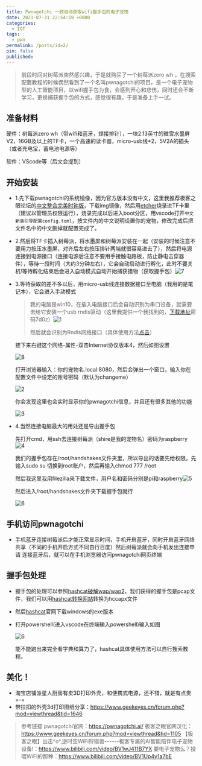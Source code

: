 ```yaml
---
title: Pwnagotchi 一款自动获取wifi握手包的电子宠物
date: 2021-07-31 22:54:59 +0800
categories:
  - IOT
tags:
  - pwn
permalink: /posts/id=2/
pin: false
published:
---
```

> 前段时间对树莓派突然感兴趣，于是就购买了一个树莓派zero wh ，在搜索配置教程的时候偶然看到了一个名叫pwnagotchi的项目，是一个电子宠物型的人工智能项目，以wifi握手包为食，会感到开心和悲伤，同时还会不断学习，更换捕获握手包的方式，感觉很有趣，于是准备上手一试。

## 准备材料

硬件：树莓派zero wh（带wifi和蓝牙，焊接排针），一块2.13英寸的微雪水墨屏V2，16GB及以上的TF卡，一个高速的读卡器，micro-usb线*2，5V2A的插头（或者充电宝，蓄电池电源等）

软件：VScode等（后文会提到）

## 开始安装

+ 1.先下载pwnagotchi的系统镜像，因为官方版本没有中文，这里我推荐极客之眼论坛的[中文整合完美时钟版](https://www.geekeyes.cn/forum.php?mod=viewthread&tid=1783)，下载img镜像，然后用[etcher](https://www.balena.io/etcher/)烧录进TF卡里（建议以管理员权限运行），烧录完成以后进入boot分区，用vscode打开`中文新装引导配置config.toml`，按文件内的中文说明设置你的宠物，修改完成后把文件名中的中文删掉就配置完成了。

+ 2.然后将TF卡插入树莓派，将水墨屏和树莓派安装在一起（安装的时候注意不要用力按压水墨屏，对齐后左右按压排针两端就很容易进去了），然后将电源连接到电源接口（连接电源后注意不要用手接触电路板，防止静电击穿器件），等待一段时间（大约3分钟左右），它会自动启动进行孵化，此时不要关机!等待孵化结束后会进入自动模式自动开始捕获猎物（获取握手包）![7](https://e4l4pic.oss-cn-beijing.aliyuncs.com/img/a6d394231e6fe.jpg)

+ 3.等待获取的差不多以后，用micro-usb线连接数据接口至电脑（我用的是笔记本），它会进入手动模式

  > 我的电脑是win10，在插入电脑接口后会自动识别为串口设备，就需要去给它安装一个usb rndis驱动（这里我提供一个我找到的，[下载地址](https://wws.lanzous.com/iXjElmh7bhe)密码7d0z）![1](https://e4l4pic.oss-cn-beijing.aliyuncs.com/img/4aca0738e0513.png)
  >
  > 然后就会识别为Rndis网络接口（具体使用方法[点击](https://blog.csdn.net/vivian_ll/article/details/78261663?utm_medium=distribute.pc_relevant.none-task-blog-baidujs_baidulandingword-6&spm=1001.2101.3001.4242)）

  接下来右键这个网络-属性-双击Internet协议版本4，然后如图设置

  ![8](https://e4l4pic.oss-cn-beijing.aliyuncs.com/img/290f9813dc1e6.png)

  打开浏览器输入：你的宠物名.local:8080，然后会弹出一个窗口，输入你在配置文件中设定的账号密码（默认为changeme）

  ![2](https://e4l4pic.oss-cn-beijing.aliyuncs.com/img/77ce937175f05.png)

  你会发现这里也会实时显示你的pwnagotchi信息，并且还有很多其他的功能

  ![3](https://e4l4pic.oss-cn-beijing.aliyuncs.com/img/a23f2f9b475e9.png)

+ 4.当然连接电脑最大的用处还是导出握手包

  先打开cmd，用ssh去连接树莓派（shire是我的宠物名）密码为raspberry![4](https://e4l4pic.oss-cn-beijing.aliyuncs.com/img/3a984a3a72d60.png)

  我们的握手包存在/root/handshakes文件夹里，所以导出的话要先给权限，先输入sudo su 切换到root账户，然后再输入chmod 777 /root

  然后我这里我用filezilla来下载文件，用户名和密码分别是pi和raspberry![5](https://e4l4pic.oss-cn-beijing.aliyuncs.com/img/a13674caa67f3.png)

  然后进入/root/handshakes文件夹下载握手包就行

  ![6](https://e4l4pic.oss-cn-beijing.aliyuncs.com/img/770a3cda43d18.png)

## 手机访问pwnagotchi

+ 手机蓝牙连接树莓派后才能正常显示时间，手机开启蓝牙，同时开启蓝牙网络共享（不同的手机开启方式不同自行百度）然后树莓派就会向手机发出连接申请
  连接蓝牙后，就可以在手机浏览器访问pwnagotchi网页终端

## 握手包处理

+ 握手包的处理可以参照[hashcat破解wap/wap2](https://hashcat.net/wiki/doku.php?id=cracking_wpawpa2)，我们获得的握手包是pcap文件，我们可以用[hashcat转换网站](https://hashcat.net/cap2hccapx/)转换为hccapx文件
+ 然后[hashcat](https://hashcat.net/hashcat/)官网下载windows的exe版本
+ 打开powershell(进入vscode在终端输入powershell)输入如图
  
  ![6](https://e4l4pic.oss-cn-beijing.aliyuncs.com/img/f5aee89f27db2.png)

  能不能跑出来完全看字典和算力了，hashcat具体使用方法可以自行搜索教程。

## 美化！

+ 淘宝店铺派星人厨房有卖3D打印外壳，和便携式电源，还不错，就是有点贵=-=
+ 带拉扣的外壳3d打印图纸分享：https://www.geekeyes.cn/forum.php?mod=viewthread&tid=1646

> 参考链接
> pwnagotchi官网：https://pwnagotchi.ai/
> 极客之眼官网汉化：https://www.geekeyes.cn/forum.php?mod=viewthread&tid=1105
> 【极客之眼】出击^o^,逆时空WiFi狩猎兽------极客专属的AI智能陪伴电子宠物设备!：https://www.bilibili.com/video/BV1wJ411B7YX
> 要电子宠物么？投喂WiFi的那种：https://www.bilibili.com/video/BV1Up4y1a7bE













